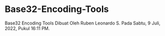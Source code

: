 # Base32-Encoding-Tools
Base32 Encoding Tools Dibuat Oleh Ruben Leonardo S. Pada Sabtu, 9 Juli, 2022, Pukul 16:11 PM.
